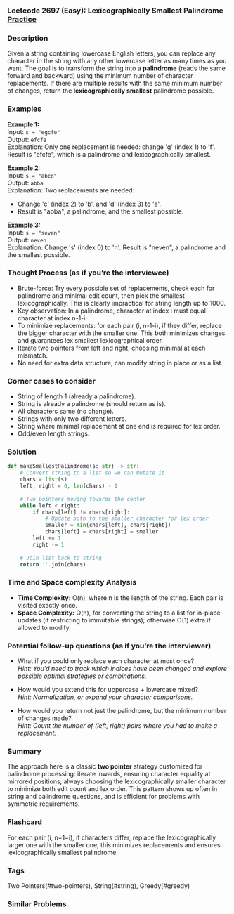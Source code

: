 ### Leetcode 2697 (Easy): Lexicographically Smallest Palindrome [Practice](https://leetcode.com/problems/lexicographically-smallest-palindrome)

### Description  
Given a string containing lowercase English letters, you can replace any character in the string with any other lowercase letter as many times as you want. The goal is to transform the string into a **palindrome** (reads the same forward and backward) using the minimum number of character replacements. If there are multiple results with the same minimum number of changes, return the **lexicographically smallest** palindrome possible.

### Examples  

**Example 1:**  
Input: `s = "egcfe"`  
Output: `efcfe`  
Explanation: Only one replacement is needed: change 'g' (index 1) to 'f'. Result is "efcfe", which is a palindrome and lexicographically smallest.

**Example 2:**  
Input: `s = "abcd"`  
Output: `abba`  
Explanation: Two replacements are needed:
- Change 'c' (index 2) to 'b', and 'd' (index 3) to 'a'.
- Result is "abba", a palindrome, and the smallest possible.

**Example 3:**  
Input: `s = "seven"`  
Output: `neven`  
Explanation: Change 's' (index 0) to 'n'. Result is "neven", a palindrome and the smallest possible.

### Thought Process (as if you’re the interviewee)  
- Brute-force: Try every possible set of replacements, check each for palindrome and minimal edit count, then pick the smallest lexicographically. This is clearly impractical for string length up to 1000.
- Key observation: In a palindrome, character at index i must equal character at index n-1-i.
- To minimize replacements: for each pair (i, n-1-i), if they differ, replace the bigger character with the smaller one. This both minimizes changes and guarantees lex smallest lexicographical order.
- Iterate two pointers from left and right, choosing minimal at each mismatch.
- No need for extra data structure, can modify string in place or as a list.

### Corner cases to consider  
- String of length 1 (already a palindrome).
- String is already a palindrome (should return as is).
- All characters same (no change).
- Strings with only two different letters.
- String where minimal replacement at one end is required for lex order.
- Odd/even length strings.

### Solution

```python
def makeSmallestPalindrome(s: str) -> str:
    # Convert string to a list so we can mutate it
    chars = list(s)
    left, right = 0, len(chars) - 1
    
    # Two pointers moving towards the center
    while left < right:
        if chars[left] != chars[right]:
            # Update both to the smaller character for lex order
            smaller = min(chars[left], chars[right])
            chars[left] = chars[right] = smaller
        left += 1
        right -= 1
    
    # Join list back to string
    return ''.join(chars)
```

### Time and Space complexity Analysis  

- **Time Complexity:** O(n), where n is the length of the string. Each pair is visited exactly once.
- **Space Complexity:** O(n), for converting the string to a list for in-place updates (if restricting to immutable strings); otherwise O(1) extra if allowed to modify.

### Potential follow-up questions (as if you’re the interviewer)  

- What if you could only replace each character at most once?  
  *Hint: You'd need to track which indices have been changed and explore possible optimal strategies or combinations.*

- How would you extend this for uppercase + lowercase mixed?  
  *Hint: Normalization, or expand your character comparisons.*

- How would you return not just the palindrome, but the minimum number of changes made?  
  *Hint: Count the number of (left, right) pairs where you had to make a replacement.*

### Summary
The approach here is a classic **two pointer** strategy customized for palindrome processing: iterate inwards, ensuring character equality at mirrored positions, always choosing the lexicographically smaller character to minimize both edit count and lex order. This pattern shows up often in string and palindrome questions, and is efficient for problems with symmetric requirements.


### Flashcard
For each pair (i, n−1−i), if characters differ, replace the lexicographically larger one with the smaller one; this minimizes replacements and ensures lexicographically smallest palindrome.

### Tags
Two Pointers(#two-pointers), String(#string), Greedy(#greedy)

### Similar Problems
